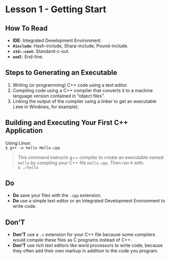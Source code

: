 # Lesson 1 - Getting Start
## How To Read
* **IDE**: Integrated Development Environment.
* **`#include`**: Hash-include, Sharp-include, Pound-include.
* **`std::cout`**: Standard-c-out. 
* **`endl`**: End-line.

## Steps to Generating an Executable
1. Writing (or programming) C++ code using a text editor.
2. Compiling code using a C++ compiler that converts it to a machine language version contained in “object files”.
3. Linking the output of the compiler using a linker to get an executable (.exe in Windows, for example).

## Building and Executing Your First C++ Application
Using Linux:  
`$ g++ -o hello Hello.cpp`  
> This command instructs g++ compiler to create an executable named `hello` by compiling your C++ file `Hello.cpp`.
Then run it with:   
`$ ./hello`


## Do
* **Do** save your files with the `.cpp` extension.
* **Do** use a simple text editor or an Integrated Development Environment to write code.

## Don'T
* **Don’T** use a `.c` extension for your C++ file because some compilers would compile these files as C programs instead of C++. 
* **Don’T** use rich text editors like word processors to write code, because they often add their own markup in addition to the code you program.

